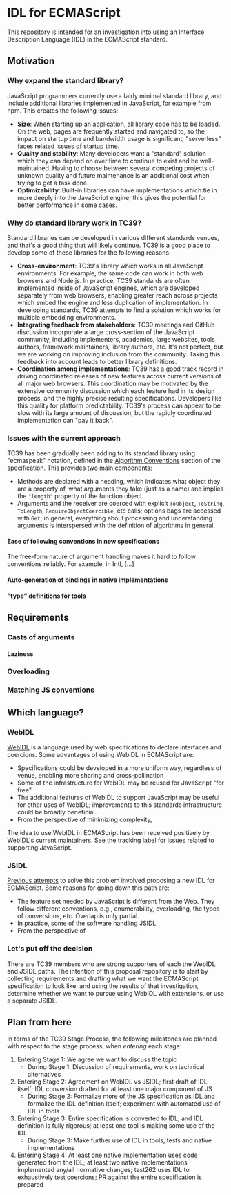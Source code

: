 # IDL for ECMAScript

This repository is intended for an investigation into using an Interface Description Language (IDL) in the ECMAScript standard.

## Motivation

### Why expand the standard library?

JavaScript programmers currently use a fairly minimal standard library, and include additional libraries implemented in JavaScript, for example from npm. This creates the following issues:
- **Size**: When starting up an application, all library code has to be loaded. On the web, pages are frequently started and navigated to, so the impact on startup time and bandwidth usage is significant; "serverless" faces related issues of startup time.
- **Quality and stability**: Many developers want a "standard" solution which they can depend on over time to continue to exist and be well-maintained. Having to choose between several competing projects of unknown quality and future maintenance is an additional cost when trying to get a task done.
- **Optimizability**: Built-in libraries can have implementations which tie in more deeply into the JavaScript engine; this gives the potential for better performance in some cases.

### Why do standard library work in TC39?

Standard libraries can be developed in various different standards venues, and that's a good thing that will likely continue. TC39 is a good place to develop some of these libraries for the following reasons:

- **Cross-environment**: TC39's library which works in all JavaScript environments. For example, the same code can work in both web browsers and Node.js. In practice, TC39 standards are often implemented inside of JavaScript engines, which are developed separately from web browsers, enabling greater reach across projects which embed the engine and less duplication of implementation. In developing standards, TC39 attempts to find a solution which works for multiple embedding environments.
- **Integrating feedback from stakeholders**: TC39 meetings and GitHub discussion incorporate a large cross-section of the JavaScript community, including implementers, academics, large websites, tools authors, framework maintainers, library authors, etc. It's not perfect, but we are working on improving inclusion from the community. Taking this feedback into account leads to better library definitions.
- **Coordination among implementations**: TC39 has a good track record in driving coordinated releases of new features across current versions of all major web browsers. This coordination may be motivated by the extensive community discussion which each feature had in its design process, and the highly precise resulting specifications. Developers like this quality for platform predictability. TC39's process can appear to be slow with its large amount of discussion, but the rapidly coordinated implementation can "pay it back".

### Issues with the current approach

TC39 has been gradually been adding to its standard library using "ecmaspeak" notation, defined in the [Algorithm Conventions](https://tc39.github.io/ecma262/#sec-algorithm-conventions) section of the specification. This provides two main components:
- Methods are declared with a heading, which indicates what object they are a property of, what arguments they take (just as a name) and implies the `"length"` property of the function object.
- Arguments and the receiver are coerced with explicit `ToObject`, `ToString`, `ToLength`, `RequireObjectCoercible`, etc calls; options bags are accessed with `Get`; in general, everything about processing and understanding arguments is interspersed with the definition of algorithms in general.

#### Ease of following conventions in new specifications

The free-form nature of argument handling makes it hard to follow conventions reliably. For example, in Intl, [...]

#### Auto-generation of bindings in native implementations

#### "type" definitions for tools

## Requirements

### Casts of arguments

#### Laziness

### Overloading

### Matching JS conventions

## Which language?

### WebIDL

[WebIDL](https://heycam.github.io/webidl/) is a language used by web specifications to declare interfaces and coercions. Some advantages of using WebIDL in ECMAScript are:
- Specifications could be developed in a more uniform way, regardless of venue, enabling more sharing and cross-pollination
- Some of the infrastructure for WebIDL may be reused for JavaScript "for free"
- The additional features of WebIDL to support JavaScript may be useful for other uses of WebIDL; improvements to this standards infrastructure could be broadly beneficial.
- From the perspective of minimizing complexity, 

The idea to use WebIDL in ECMAScript has been received positively by WebIDL's current maintainers. See [the tracking label](https://github.com/heycam/webidl/labels/jsidl) for issues related to supporting JavaScript.

### JSIDL

[Previous attempts](https://github.com/w3ctag/jsidl) to solve this problem involved proposing a new IDL for ECMAScript. Some reasons for going down this path are:
- The feature set needed by JavaScript is different from the Web. They follow different conventions, e.g., enumerability, overloading, the types of conversions, etc. Overlap is only partial.
- In practice, some of the software handling JSIDL
- From the perspective of 

### Let's put off the decision

There are TC39 members who are strong supporters of each the WebIDL and JSIDL paths. The intention of this proposal repository is to start by collecting requirements and drafting what we want the ECMAScript specification to look like, and using the results of that investigation, determine whether we want to pursue using WebIDL with extensions, or use a separate JSIDL.

## Plan from here

In terms of the TC39 Stage Process, the following milestones are planned with respect to the stage process, when *entering* each stage:

1. Entering Stage 1: We agree we want to discuss the topic
    * During Stage 1: Discussion of requirements, work on technical alternatives
2. Entering Stage 2: Agreement on WebIDL vs JSIDL; first draft of IDL itself; IDL conversion drafted for at least one major component of JS
    * During Stage 2: Formalize more of the JS specification as IDL and formalize the IDL definition itself; experiment with automated use of IDL in tools
3. Entering Stage 3: Entire specification is converted to IDL, and IDL definition is fully rigorous; at least one tool is making some use of the IDL
    * During Stage 3: Make further use of IDL in tools, tests and native implementations
4. Entering Stage 4: At least one native implementation uses code generated from the IDL; at least two native implementations implemented any/all normative changes; test262 uses IDL to exhaustively test coercions; PR against the entire specification is prepared
